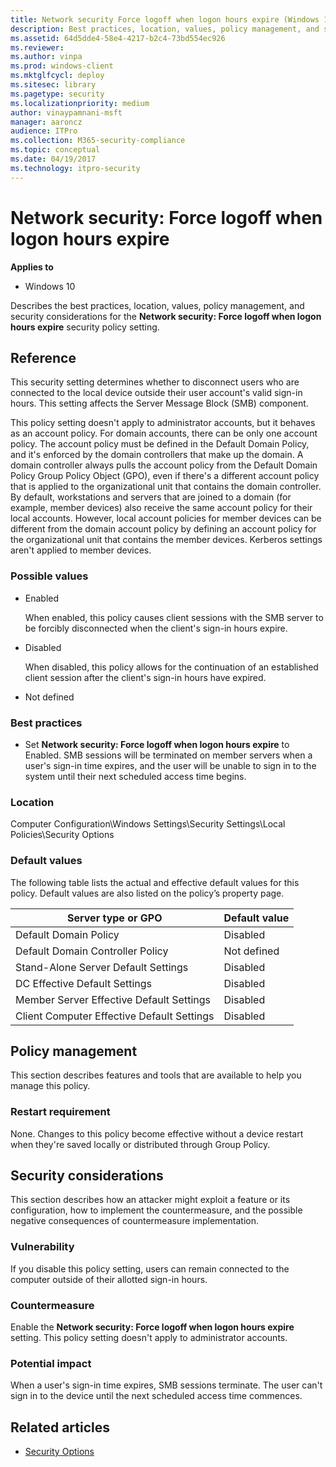 ```yaml
---
title: Network security Force logoff when logon hours expire (Windows 10)
description: Best practices, location, values, policy management, and security considerations for the policy setting, Network security Force logoff when logon hours expire.
ms.assetid: 64d5dde4-58e4-4217-b2c4-73bd554ec926
ms.reviewer: 
ms.author: vinpa
ms.prod: windows-client
ms.mktglfcycl: deploy
ms.sitesec: library
ms.pagetype: security
ms.localizationpriority: medium
author: vinaypamnani-msft
manager: aaroncz
audience: ITPro
ms.collection: M365-security-compliance
ms.topic: conceptual
ms.date: 04/19/2017
ms.technology: itpro-security
---
```


# Network security: Force logoff when logon hours expire

**Applies to**
-   Windows 10

Describes the best practices, location, values, policy management, and security considerations for the **Network security: Force logoff when logon hours expire** security policy setting.

## Reference

This security setting determines whether to disconnect users who are connected to the local device outside their user account's valid sign-in hours. This setting affects the Server Message Block (SMB) component.

This policy setting doesn't apply to administrator accounts, but it behaves as an account policy. For domain accounts, there can be only one account policy. The account policy must be defined in the Default Domain Policy, and it's enforced by the domain controllers that make up the domain. A domain controller always pulls the account policy from the Default Domain Policy Group Policy Object (GPO), even if there's a different account policy that is applied to the organizational unit that contains the domain controller. By default, workstations and servers that are joined to a domain (for example, member devices) also receive the same account policy for their local accounts. However, local account policies for member devices can be different from the domain account policy by defining an account policy for the organizational unit that contains the member devices. Kerberos settings aren't applied to member devices.

### Possible values

-   Enabled

    When enabled, this policy causes client sessions with the SMB server to be forcibly disconnected when the client's sign-in hours expire.

-   Disabled

    When disabled, this policy allows for the continuation of an established client session after the client's sign-in hours have expired.

-   Not defined

### Best practices

-   Set **Network security: Force logoff when logon hours expire** to Enabled. SMB sessions will be terminated on member servers when a user's sign-in time expires, and the user will be unable to sign in to the system until their next scheduled access time begins.

### Location

Computer Configuration\\Windows Settings\\Security Settings\\Local Policies\\Security Options

### Default values

The following table lists the actual and effective default values for this policy. Default values are also listed on the policy’s property page.

| Server type or GPO | Default value |
| - | - |
| Default Domain Policy| Disabled| 
| Default Domain Controller Policy| Not defined| 
| Stand-Alone Server Default Settings | Disabled| 
| DC Effective Default Settings | Disabled| 
| Member Server Effective Default Settings | Disabled| 
| Client Computer Effective Default Settings | Disabled| 
 
## Policy management

This section describes features and tools that are available to help you manage this policy.

### Restart requirement

None. Changes to this policy become effective without a device restart when they're saved locally or distributed through Group Policy.

## Security considerations

This section describes how an attacker might exploit a feature or its configuration, how to implement the countermeasure, and the possible negative consequences of countermeasure implementation.

### Vulnerability

If you disable this policy setting, users can remain connected to the computer outside of their allotted sign-in hours.

### Countermeasure

Enable the **Network security: Force logoff when logon hours expire** setting. This policy setting doesn't apply to administrator accounts.

### Potential impact

When a user's sign-in time expires, SMB sessions terminate. The user can't sign in to the device until the next scheduled access time commences.

## Related articles

- [Security Options](security-options.md)

